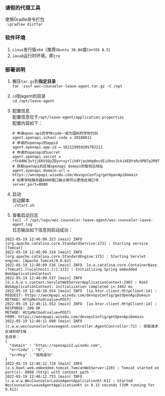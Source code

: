 ### 请假的代理工具
使用Gradle命令打包  
`.\gradlew distTar`  

### 软件环境
1. `Linux`发行版`x64`（推荐`Ubuntu 20.04`或`CentOS 8.5`）  
2. `Java8`运行时环境，即`jre`  

### 部署说明  
1. 解压`tar.gz`到**指定目录**  
`tar -zxvf wec-counselor-leave-agent.tar.gz -C /opt`  
2. `cd`到agent的目录  
`cd /opt/leave-agent`  
3. 配置信息  
配置信息位于`/opt/leave-agent/application.properties`  
配置内容如下：  
    ```properties
    # 申请open-api的学校code一般为国标的学校代码
    agent.openapi.school-code = 20180611
    # 申请的openapi的appid
    agent.openapi.app-id = 162129959205702212
    # 申请的openapi的secret
    agent.openapi.secret = rStA8NC3vYjjEKVSQyZDyv+xy+lih8YjeukHg8ncOIiUhoc3cki6EDYxRz9PBTp2R0TCEXm7wajAMKE0LrVO1osYbrr7dKnT
    # 获取openapi的区域openapi domain的智校云地址
    agent.openapi.domain-url = https://wecmpapi.wisedu.com/devopsConfig/getOpenApiDomain
    # 如果学校服务器8080端口被占用可以更改此端口号
    server.port=8080
    ```

2. 启动  
启动脚本    
`./start.sh`  

3. 查看启动日志  
`tail -f /opt/logs/wec-counselor-leave-agent/wec-counselor-leave-agent.log`  
日志输出如下信息则启动成功：  
```log
2022-05-19 12:46:09.323 [main] INFO  [org.apache.catalina.core.StandardService:173] : Starting service [Tomcat]
2022-05-19 12:46:09.324 [main] INFO  [org.apache.catalina.core.StandardEngine:173] : Starting Servlet engine: [Apache Tomcat/9.0.62]
2022-05-19 12:46:09.536 [main] INFO  [o.a.catalina.core.ContainerBase.[Tomcat].[localhost].[/]:173] : Initializing Spring embedded WebApplicationContext
2022-05-19 12:46:09.537 [main] INFO  [o.s.b.w.s.context.ServletWebServerApplicationContext:290] : Root WebApplicationContext: initialization completed in 3442 ms
2022-05-19 12:46:10.554 [main] INFO  [io.ktor.client.HttpClient:14] : REQUEST: https://wecmpapi.wisedu.com/devopsConfig/getOpenApiDomain
METHOD: HttpMethod(value=POST)
2022-05-19 12:46:11.552 [main] INFO  [io.ktor.client.HttpClient:14] : RESPONSE: 200 OK
METHOD: HttpMethod(value=POST)
FROM: https://wecmpapi.wisedu.com/devopsConfig/getOpenApiDomain
2022-05-19 12:46:11.690 [main] INFO  [c.w.w.weccounselorleaveagent.controller.AgentController:72] : 获取请求区域的API域
名信息：
{
  "domain" : "https://openapiv2.wisedu.com",
  "errCode" : "0",
  "errMsg" : "调用成功"
}
2022-05-19 12:46:12.728 [main] INFO  [o.s.boot.web.embedded.tomcat.TomcatWebServer:220] : Tomcat started on port(s): 8080 (http) with context path ''
2022-05-19 12:46:12.753 [main] INFO  [c.w.w.w.WecCounselorLeaveAgentApplicationKt:61] : Started WecCounselorLeaveAgentApplicationKt in 8.15 seconds (JVM running for 9.412)
```


